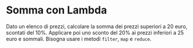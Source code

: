 # Somma con Lambda

Dato un elenco di prezzi, calcolare la somma dei prezzi superiori a 20 euro, scontati del 10%.
Applicare poi uno sconto del 20% ai prezzi inferiori a 25 euro e sommali.
Bisogna usare i metodi `filter`, `map` e `reduce`.
